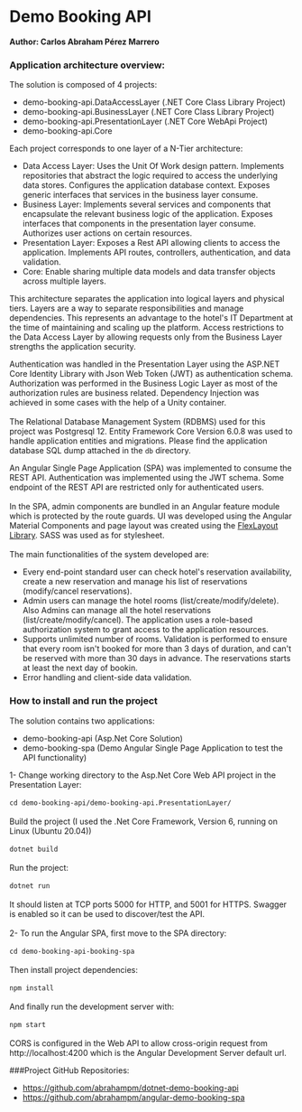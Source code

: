 # Demo Booking API
**Author: Carlos Abraham Pérez Marrero**
### Application architecture overview:
The solution is composed of 4 projects:
- demo-booking-api.DataAccessLayer (.NET Core Class Library Project)
- demo-booking-api.BusinessLayer (.NET Core Class Library Project)
- demo-booking-api.PresentationLayer (.NET Core WebApi Project)
- demo-booking-api.Core

Each project corresponds to one layer of a N-Tier architecture:
- Data Access Layer: Uses the Unit Of Work design pattern. Implements repositories that abstract the logic required to access the underlying data stores. Configures the application database context. Exposes generic interfaces that services in the business layer consume.
- Business Layer: Implements several services and components that encapsulate the relevant business logic of the application. Exposes interfaces that components in the presentation layer consume. Authorizes user actions on certain resources.
- Presentation Layer: Exposes a Rest API allowing clients to access the application. Implements API routes, controllers, authentication, and data validation.
- Core: Enable sharing multiple data models and data transfer objects across multiple layers.

This architecture separates the application into logical layers and physical tiers. Layers are a way to separate responsibilities and manage dependencies. This represents an advantage to the hotel's IT Department at the time of maintaining and scaling up the platform. Access restrictions to the Data Access Layer by allowing requests only from the Business Layer strengths the application security.   

Authentication was handled in the Presentation Layer using the ASP.NET Core Identity Library with Json Web Token (JWT) as authentication schema.
Authorization was performed in the Business Logic Layer as most of the authorization rules are business related.
Dependency Injection was achieved in some cases with the help of a Unity container.
\
\
The Relational Database Management System (RDBMS) used for this project was Postgresql 12. Entity Framework Core Version 6.0.8 was used to handle application entities and migrations. Please find the application database SQL dump attached in the `db` directory.

An Angular Single Page Application (SPA) was implemented to consume the REST API. Authentication was implemented using the JWT schema. Some endpoint of the REST API are restricted only for authenticated users.
\
\
In the SPA, admin components are bundled in an Angular feature module which is protected by the route guards. UI was developed using the Angular Material Components and page layout was created using the [FlexLayout Library](https://github.com/angular/flex-layout/wiki). SASS was used as for stylesheet. 
\
\
The main functionalities of the system developed are:
- Every end-point standard user can check hotel's reservation availability, create a new reservation and manage his list of reservations (modify/cancel reservations).
- Admin users can manage the hotel rooms (list/create/modify/delete). Also Admins can manage all the hotel reservations (list/create/modify/cancel). The application uses a role-based authorization system to grant access to the application resources.
- Supports unlimited number of rooms. Validation is performed to ensure that every room isn't booked for more than 3 days of duration, and can't be reserved with more than 30 days in advance. The reservations starts at least the next day of bookin.   
- Error handling and client-side data validation.


### How to install and run the project
The solution contains two applications:
- demo-booking-api (Asp.Net Core Solution)
- demo-booking-spa (Demo Angular Single Page Application to test the API functionality)

1- Change working directory to the Asp.Net Core Web API project in the Presentation Layer:\
\
`cd demo-booking-api/demo-booking-api.PresentationLayer/`\
\
Build the project (I used the .Net Core Framework, Version 6, running on Linux (Ubuntu 20.04))\
\
`dotnet build`\
\
Run the project:\
\
`dotnet run`\
\
It should listen at TCP ports 5000 for HTTP, and 5001 for HTTPS. Swagger is enabled so it can be used to discover/test the API.\
\
2- To run the Angular SPA, first move to the SPA directory:\
\
`cd demo-booking-api-booking-spa`\
\
Then install project dependencies:\
\
`npm install`\
\
And finally run the development server with:\
\
`npm start`\
\
CORS is configured in the Web API to allow cross-origin request from http://localhost:4200 which is the Angular Development Server default url.


###Project GitHub Repositories:
- https://github.com/abrahampm/dotnet-demo-booking-api
- https://github.com/abrahampm/angular-demo-booking-spa

